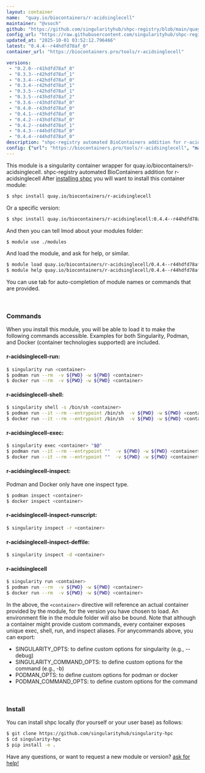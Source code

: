 ```yaml
---
layout: container
name:  "quay.io/biocontainers/r-acidsinglecell"
maintainer: "@vsoch"
github: "https://github.com/singularityhub/shpc-registry/blob/main/quay.io/biocontainers/r-acidsinglecell/container.yaml"
config_url: "https://raw.githubusercontent.com/singularityhub/shpc-registry/main/quay.io/biocontainers/r-acidsinglecell/container.yaml"
updated_at: "2025-10-01 03:52:12.796466"
latest: "0.4.4--r44hdfd78af_0"
container_url: "https://biocontainers.pro/tools/r-acidsinglecell"

versions:
 - "0.2.0--r41hdfd78af_0"
 - "0.3.3--r42hdfd78af_1"
 - "0.3.4--r42hdfd78af_0"
 - "0.3.4--r42hdfd78af_1"
 - "0.3.5--r42hdfd78af_1"
 - "0.3.5--r43hdfd78af_2"
 - "0.3.6--r43hdfd78af_0"
 - "0.4.0--r43hdfd78af_0"
 - "0.4.1--r43hdfd78af_0"
 - "0.4.2--r43hdfd78af_0"
 - "0.4.2--r44hdfd78af_1"
 - "0.4.3--r44hdfd78af_0"
 - "0.4.4--r44hdfd78af_0"
description: "shpc-registry automated BioContainers addition for r-acidsinglecell"
config: {"url": "https://biocontainers.pro/tools/r-acidsinglecell", "maintainer": "@vsoch", "description": "shpc-registry automated BioContainers addition for r-acidsinglecell", "latest": {"0.4.4--r44hdfd78af_0": "sha256:6ef3e30ebcfa08c42d6b47e3518263d8d4da586f7eeb431a95c1545c77b8759f"}, "tags": {"0.2.0--r41hdfd78af_0": "sha256:28547717f9ab2bbce71036b8347db6a2b766d568fd75f4cc4b865cdfa5f3b1f9", "0.3.3--r42hdfd78af_1": "sha256:2b15a88cf883b0e6df6f347feaf770c7ccab55af410e3d0144dbbd7d53c297ac", "0.3.4--r42hdfd78af_0": "sha256:3e4267d203b1f825a33bf40bb783962f0ed11c0a8419c71461ef98b8d74d9dfe", "0.3.4--r42hdfd78af_1": "sha256:ebfab07325552036d66415cede4055584a5916c371af9179829b8fdf9da02186", "0.3.5--r42hdfd78af_1": "sha256:5a6fbf955f7fae69f008a7391084c3e94b9b87ca535601ea27fae9d7ea6b2668", "0.3.5--r43hdfd78af_2": "sha256:ba14d7c32aa1307ef3407651e7b926315976dfe68747909069212adcc3fdfeef", "0.3.6--r43hdfd78af_0": "sha256:4e334cdb02b1b0e8fac749d23f56e8995488bdab51ad35add91b7d6a16dfc2f7", "0.4.0--r43hdfd78af_0": "sha256:ce00932d284e066719a89279db12324c08d91bd5fd3134c4b769d629ee35bb55", "0.4.1--r43hdfd78af_0": "sha256:35a8550268bb2cae4d0794a3102e2cf42c64edbc25b66c033bef5c8f2714ce10", "0.4.2--r43hdfd78af_0": "sha256:da3568d857b4ebe168643ad755af53d727de5d68c46801bff21e47304382816a", "0.4.2--r44hdfd78af_1": "sha256:7cd5ea61f653a079a8fb55ffeee4d06ae72ade5be7f52361ff7add225d99eefe", "0.4.3--r44hdfd78af_0": "sha256:992698e0cb19a05f769e7c5d29245fdafe7c8d1b7b09c60cb9021e677ea69a7c", "0.4.4--r44hdfd78af_0": "sha256:6ef3e30ebcfa08c42d6b47e3518263d8d4da586f7eeb431a95c1545c77b8759f"}, "docker": "quay.io/biocontainers/r-acidsinglecell"}
---
```


This module is a singularity container wrapper for quay.io/biocontainers/r-acidsinglecell.
shpc-registry automated BioContainers addition for r-acidsinglecell
After [installing shpc](#install) you will want to install this container module:


```bash
$ shpc install quay.io/biocontainers/r-acidsinglecell
```

Or a specific version:

```bash
$ shpc install quay.io/biocontainers/r-acidsinglecell:0.4.4--r44hdfd78af_0
```

And then you can tell lmod about your modules folder:

```bash
$ module use ./modules
```

And load the module, and ask for help, or similar.

```bash
$ module load quay.io/biocontainers/r-acidsinglecell/0.4.4--r44hdfd78af_0
$ module help quay.io/biocontainers/r-acidsinglecell/0.4.4--r44hdfd78af_0
```

You can use tab for auto-completion of module names or commands that are provided.

<br>

### Commands

When you install this module, you will be able to load it to make the following commands accessible.
Examples for both Singularity, Podman, and Docker (container technologies supported) are included.

#### r-acidsinglecell-run:

```bash
$ singularity run <container>
$ podman run --rm  -v ${PWD} -w ${PWD} <container>
$ docker run --rm  -v ${PWD} -w ${PWD} <container>
```

#### r-acidsinglecell-shell:

```bash
$ singularity shell -s /bin/sh <container>
$ podman run --it --rm --entrypoint /bin/sh  -v ${PWD} -w ${PWD} <container>
$ docker run --it --rm --entrypoint /bin/sh  -v ${PWD} -w ${PWD} <container>
```

#### r-acidsinglecell-exec:

```bash
$ singularity exec <container> "$@"
$ podman run --it --rm --entrypoint ""  -v ${PWD} -w ${PWD} <container> "$@"
$ docker run --it --rm --entrypoint ""  -v ${PWD} -w ${PWD} <container> "$@"
```

#### r-acidsinglecell-inspect:

Podman and Docker only have one inspect type.

```bash
$ podman inspect <container>
$ docker inspect <container>
```

#### r-acidsinglecell-inspect-runscript:

```bash
$ singularity inspect -r <container>
```

#### r-acidsinglecell-inspect-deffile:

```bash
$ singularity inspect -d <container>
```



#### r-acidsinglecell

```bash
$ singularity run <container>
$ podman run --rm  -v ${PWD} -w ${PWD} <container>
$ docker run --rm  -v ${PWD} -w ${PWD} <container>
```


In the above, the `<container>` directive will reference an actual container provided
by the module, for the version you have chosen to load. An environment file in the
module folder will also be bound. Note that although a container
might provide custom commands, every container exposes unique exec, shell, run, and
inspect aliases. For anycommands above, you can export:

 - SINGULARITY_OPTS: to define custom options for singularity (e.g., --debug)
 - SINGULARITY_COMMAND_OPTS: to define custom options for the command (e.g., -b)
 - PODMAN_OPTS: to define custom options for podman or docker
 - PODMAN_COMMAND_OPTS: to define custom options for the command

<br>

### Install

You can install shpc locally (for yourself or your user base) as follows:

```bash
$ git clone https://github.com/singularityhub/singularity-hpc
$ cd singularity-hpc
$ pip install -e .
```

Have any questions, or want to request a new module or version? [ask for help!](https://github.com/singularityhub/singularity-hpc/issues)